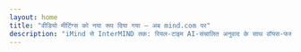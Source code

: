```yaml
---
layout: home
title: "वीडियो मीटिंग्स को नया रूप दिया गया — अब mind.com पर"
description: "iMind से InterMIND तक: रियल-टाइम AI-संचालित अनुवाद के साथ वॉयस-फर्स्ट वीडियो कॉल्स।"
---
```


<HeroSection
  title="वीडियो मीटिंग्स को नया रूप दिया गया <br>— अब **mind.com** पर"
  text="iMind से InterMIND तक: लाइव स्पीच ट्रांसलेशन के साथ वॉयस-फर्स्ट वीडियो कॉल्स।">
<NavButton buttonLabel="और जानें" buttonClass="brand" to="/" />
<NavButton buttonLabel="असिस्टेंट" buttonClass="alt" to="/chat" />
</HeroSection>

<br>
<VideoPlayer src="/promo/demo-en-mx.mp4" />
